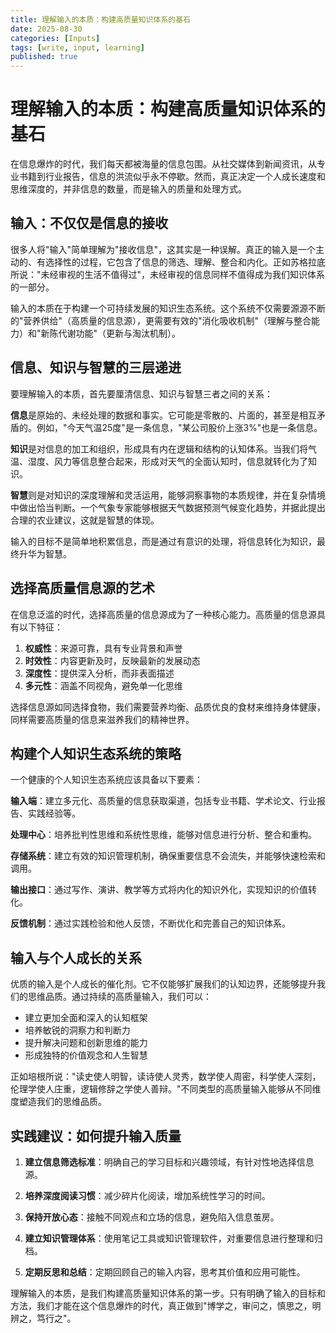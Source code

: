 ```yaml
---
title: 理解输入的本质：构建高质量知识体系的基石
date: 2025-08-30
categories: [Inputs]
tags: [write, input, learning]
published: true
---
```


# 理解输入的本质：构建高质量知识体系的基石

在信息爆炸的时代，我们每天都被海量的信息包围。从社交媒体到新闻资讯，从专业书籍到行业报告，信息的洪流似乎永不停歇。然而，真正决定一个人成长速度和思维深度的，并非信息的数量，而是输入的质量和处理方式。

## 输入：不仅仅是信息的接收

很多人将"输入"简单理解为"接收信息"，这其实是一种误解。真正的输入是一个主动的、有选择性的过程，它包含了信息的筛选、理解、整合和内化。正如苏格拉底所说："未经审视的生活不值得过"，未经审视的信息同样不值得成为我们知识体系的一部分。

输入的本质在于构建一个可持续发展的知识生态系统。这个系统不仅需要源源不断的"营养供给"（高质量的信息源），更需要有效的"消化吸收机制"（理解与整合能力）和"新陈代谢功能"（更新与淘汰机制）。

## 信息、知识与智慧的三层递进

要理解输入的本质，首先要厘清信息、知识与智慧三者之间的关系：

**信息**是原始的、未经处理的数据和事实。它可能是零散的、片面的，甚至是相互矛盾的。例如，"今天气温25度"是一条信息，"某公司股价上涨3%"也是一条信息。

**知识**是对信息的加工和组织，形成具有内在逻辑和结构的认知体系。当我们将气温、湿度、风力等信息整合起来，形成对天气的全面认知时，信息就转化为了知识。

**智慧**则是对知识的深度理解和灵活运用，能够洞察事物的本质规律，并在复杂情境中做出恰当判断。一个气象专家能够根据天气数据预测气候变化趋势，并据此提出合理的农业建议，这就是智慧的体现。

输入的目标不是简单地积累信息，而是通过有意识的处理，将信息转化为知识，最终升华为智慧。

## 选择高质量信息源的艺术

在信息泛滥的时代，选择高质量的信息源成为了一种核心能力。高质量的信息源具有以下特征：

1. **权威性**：来源可靠，具有专业背景和声誉
2. **时效性**：内容更新及时，反映最新的发展动态
3. **深度性**：提供深入分析，而非表面描述
4. **多元性**：涵盖不同视角，避免单一化思维

选择信息源如同选择食物，我们需要营养均衡、品质优良的食材来维持身体健康，同样需要高质量的信息来滋养我们的精神世界。

## 构建个人知识生态系统的策略

一个健康的个人知识生态系统应该具备以下要素：

**输入端**：建立多元化、高质量的信息获取渠道，包括专业书籍、学术论文、行业报告、实践经验等。

**处理中心**：培养批判性思维和系统性思维，能够对信息进行分析、整合和重构。

**存储系统**：建立有效的知识管理机制，确保重要信息不会流失，并能够快速检索和调用。

**输出接口**：通过写作、演讲、教学等方式将内化的知识外化，实现知识的价值转化。

**反馈机制**：通过实践检验和他人反馈，不断优化和完善自己的知识体系。

## 输入与个人成长的关系

优质的输入是个人成长的催化剂。它不仅能够扩展我们的认知边界，还能够提升我们的思维品质。通过持续的高质量输入，我们可以：

- 建立更加全面和深入的认知框架
- 培养敏锐的洞察力和判断力
- 提升解决问题和创新思维的能力
- 形成独特的价值观念和人生智慧

正如培根所说："读史使人明智，读诗使人灵秀，数学使人周密，科学使人深刻，伦理学使人庄重，逻辑修辞之学使人善辩。"不同类型的高质量输入能够从不同维度塑造我们的思维品质。

## 实践建议：如何提升输入质量

1. **建立信息筛选标准**：明确自己的学习目标和兴趣领域，有针对性地选择信息源。

2. **培养深度阅读习惯**：减少碎片化阅读，增加系统性学习的时间。

3. **保持开放心态**：接触不同观点和立场的信息，避免陷入信息茧房。

4. **建立知识管理体系**：使用笔记工具或知识管理软件，对重要信息进行整理和归档。

5. **定期反思和总结**：定期回顾自己的输入内容，思考其价值和应用可能性。

理解输入的本质，是我们构建高质量知识体系的第一步。只有明确了输入的目标和方法，我们才能在这个信息爆炸的时代，真正做到"博学之，审问之，慎思之，明辨之，笃行之"。